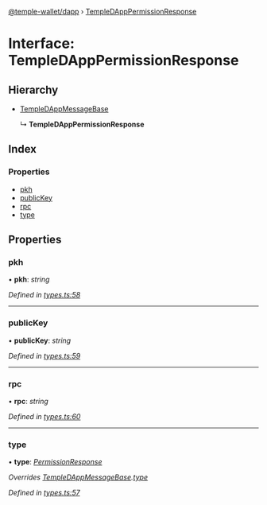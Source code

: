 [@temple-wallet/dapp](../README.md) › [TempleDAppPermissionResponse](templedapppermissionresponse.md)

# Interface: TempleDAppPermissionResponse

## Hierarchy

* [TempleDAppMessageBase](templedappmessagebase.md)

  ↳ **TempleDAppPermissionResponse**

## Index

### Properties

* [pkh](templedapppermissionresponse.md#pkh)
* [publicKey](templedapppermissionresponse.md#publickey)
* [rpc](templedapppermissionresponse.md#rpc)
* [type](templedapppermissionresponse.md#type)

## Properties

###  pkh

• **pkh**: *string*

*Defined in [types.ts:58](https://github.com/madfish-solutions/templewallet-dapp/blob/90de0a9/src/types.ts#L58)*

___

###  publicKey

• **publicKey**: *string*

*Defined in [types.ts:59](https://github.com/madfish-solutions/templewallet-dapp/blob/90de0a9/src/types.ts#L59)*

___

###  rpc

• **rpc**: *string*

*Defined in [types.ts:60](https://github.com/madfish-solutions/templewallet-dapp/blob/90de0a9/src/types.ts#L60)*

___

###  type

• **type**: *[PermissionResponse](../enums/templedappmessagetype.md#permissionresponse)*

*Overrides [TempleDAppMessageBase](templedappmessagebase.md).[type](templedappmessagebase.md#type)*

*Defined in [types.ts:57](https://github.com/madfish-solutions/templewallet-dapp/blob/90de0a9/src/types.ts#L57)*
